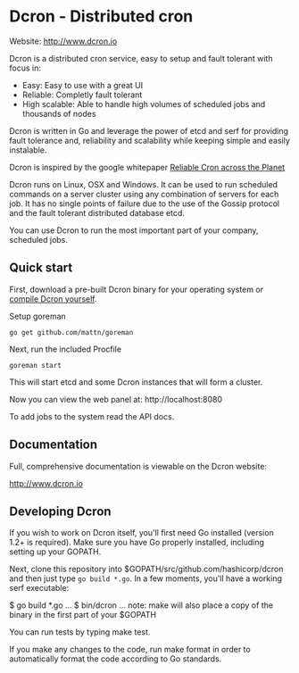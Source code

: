 # Dcron - Distributed cron

Website: http://www.dcron.io

Dcron is a distributed cron service, easy to setup and fault tolerant with focus in:

- Easy: Easy to use with a great UI
- Reliable: Completly fault tolerant
- High scalable: Able to handle high volumes of scheduled jobs and thousands of nodes

Dcron is written in Go and leverage the power of etcd and serf for providing fault tolerance and, reliability and scalability while keeping simple and easily instalable.

Dcron is inspired by the google whitepaper [Reliable Cron across the Planet](https://queue.acm.org/detail.cfm?id=2745840)

Dcron runs on Linux, OSX and Windows. It can be used to run scheduled commands on a server cluster using any combination of servers for each job. It has no single points of failure due to the use of the Gossip protocol and the fault tolerant distributed database etcd.

You can use Dcron to run the most important part of your company, scheduled jobs.

## Quick start

First, download a pre-built Dcron binary for your operating system or [compile Dcron yourself](#developing-dcron).

Setup goreman

`go get github.com/mattn/goreman`

Next, run the included Procfile

`goreman start`

This will start etcd and some Dcron instances that will form a cluster.

Now you can view the web panel at: http://localhost:8080

To add jobs to the system read the API docs.

## Documentation

Full, comprehensive documentation is viewable on the Dcron website:

http://www.dcron.io

## Developing Dcron

If you wish to work on Dcron itself, you'll first need Go installed (version 1.2+ is required). Make sure you have Go properly installed, including setting up your GOPATH.

Next, clone this repository into $GOPATH/src/github.com/hashicorp/dcron and then just type `go build *.go`. In a few moments, you'll have a working serf executable:

$ go build *.go
...
$ bin/dcron
...
note: make will also place a copy of the binary in the first part of your $GOPATH

You can run tests by typing make test.

If you make any changes to the code, run make format in order to automatically format the code according to Go standards.
